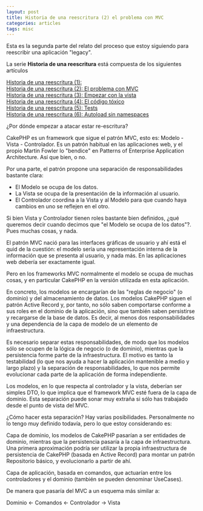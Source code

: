 ```yaml
---
layout: post
title: Historia de una reescritura (2) el problema con MVC
categories: articles
tags: misc
---
```


Esta es la segunda parte del relato del proceso que estoy siguiendo para reescribir una aplicación "legacy".

La serie **Historia de una reescritura** está compuesta de los siguientes artículos

[Historia de una reescritura (1):](historia-de-una-reescritura-1.md)  
[Historia de una reescritura (2): El problema con MVC](historia-de-una-reescritura-2-el-problema-con-mvc.md)  
[Historia de una reescritura (3): Empezar con la vista](historia-de-una-reescritura-3-empezar-con-la-vista.md)  
[Historia de una reescritura (4): El código tóxico](historia-de-una-reescritura-4-codigo-toxico.md)  
[Historia de una reescritura (5): Tests](historia-de-una-reescritura-5-tests.md)  
[Historia de una reescritura (6): Autoload sin namespaces](historia-de-una-reescritura-6-autoload-sin-namespaces.md)

¿Por dónde empezar a atacar estar re-escritura?

CakePHP es un framework que sigue el patrón MVC, esto es: Modelo - Vista - Controlador. Es un patrón habitual en las aplicaciones web, y el propio Martin Fowler lo "bendice" en Patterns of Enterprise Application Architecture. Así que bien, o no.

Por una parte, el patrón propone una separación de responsabilidades bastante clara:

* El Modelo se ocupa de los datos.
* La Vista se ocupa de la presentación de la información al usuario.
* El Controlador coordina a la Vista y al Modelo para que cuando haya cambios en uno se reflejen en el otro.

Si bien Vista y Controlador tienen roles bastante bien definidos, ¿qué queremos decir cuando decimos que "el Modelo se ocupa de los datos"?. Pues muchas cosas, y nada.

El patrón MVC nació para las interfaces gráficas de usuario y ahí está el quid de la cuestión: el modelo sería una representación interna de la información que se presenta al usuario, y nada más. En las aplicaciones web debería ser exactamente igual.

Pero en los frameworks MVC normalmente el modelo se ocupa de muchas cosas, y en particular CakePHP en la versión utilizada en esta aplicación.

En concreto, los modelos se encargarían de las "reglas de negocio" (o dominio) y del almacenamiento de datos. Los modelos CakePHP siguen el patrón Active Record y, por tanto, no sólo saben comportarse conforme a sus roles en el dominio de la aplicación, sino que también saben persistirse y recargarse de la base de datos. Es decir, al menos dos responsabilidades y una dependencia de la capa de modelo de un elemento de infraestructura.

Es necesario separar estas responsabilidades, de modo que los modelos sólo se ocupen de la lógica de negocio (o de dominio), mientras que la persistencia forme parte de la infraestructura. El motivo es tanto la testabilidad (lo que nos ayuda a hacer la aplicación mantenible a medio y largo plazo) y la separación de responsabilidades, lo que nos permite evolucionar cada parte de la aplicación de forma independiente.

Los modelos, en lo que respecta al controlador y la vista, deberían ser simples DTO, lo que implica que el framework MVC esté fuera de la capa de dominio. Esta separación puede sonar muy extraña si sólo has trabajado desde el punto de vista del MVC.

¿Cómo hacer esta separación? Hay varias posibilidades. Personalmente no lo tengo muy definido todavía, pero lo que estoy considerando es:

Capa de dominio, los modelos de CakePHP pasarían a ser entidades de dominio, mientras que la persistencia pasaría a la capa de infraestructura. Una primera aproximación podría ser utilizar la propia infraestructura de persistencia de CakePHP (basada en Active Record) para montar un patrón Repositorio básico, y evolucionarlo a partir de ahí.

Capa de aplicación, basada en comandos, que actuarían entre los controladores y el dominio (también se pueden denominar UseCases).

De manera que pasaría del MVC a un esquema más similar a:

Dominio <- Comandos <- Controlador -> Vista

